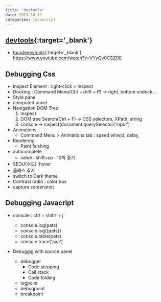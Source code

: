 ```yaml
---
title: "devtools"
date: 2021-10-11
categories: javascript
---
```


## [devtools](https://developer.chrome.com/docs/devtools/){:target='\_blank'}

- [tourdedevtools](http://tourdedevtools.glitch.me/20190915/){:target='\_blank'}  
  https://www.youtube.com/watch?v=VYyQv0CSZOE

## Debugging Css

- Inspect Element : right-click > Inspect
- Docking : Command Menu(Ctrl +shift + P) -> right, bottom undock...
- Style pane
- computed panel
- Navigation DOM Tree
  1. Inspect
  2. DOM tree Search(Ctrl + F) -> CSS selectors, XPath, string
  3. console -> inspect(document.querySelector('input')
- Animations
  - Command Menu > Animations tab : speed whwjd, delay,
- Rendering
  - Paint falshing
- autocomplete
  - value : shift+up : 10씩 증가
- SEDU(수도) :hover
- 클래스 추가
- switch to Dark theme
- Contrast radio : color box
- capture screenshot

## Debugging Javacript

- console : ctrl + shifrt + j

  - console.log(pets)
  - console.log({pets})
  - console.table(pets)
  - console.trace('aaa')

- Debuggig with source panel
  - debugger
    - Code stepping
    - Call stack
    - Code folding
  - logpoint
  - debugpoint
  - breakpoint

